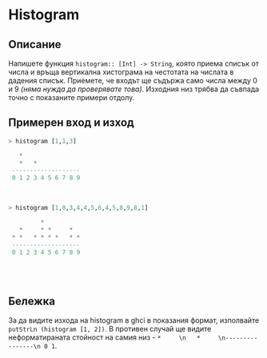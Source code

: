 
Histogram
====

## Описание

Напишете функция `histogram:: [Int] -> String`, която приема списък от числа и връща вертикална хистограма на честотата на числата в дадения списък. Приемeтe, че входът ще съдържа само числа между 0 и 9 *(няма нужда да проверявате това)*. Изходния низ трябва да съвпада точно с показаните примери отдолу.


## Примерен вход и изход

```hs
> histogram [1,1,3]

   *
   *   *
 -------------------
 0 1 2 3 4 5 6 7 8 9
```

<br/>  

```hs
> histogram [1,0,3,4,4,5,6,4,5,8,9,8,1]

         *
   *     * *     *
 * *   * * * *   * *
 -------------------
 0 1 2 3 4 5 6 7 8 9
```  
<br/>
<br/>

## Бележка
За да видите изхода на histogram в ghci в показания формат, изполвайте `putStrLn (histogram [1, 2])`. В противен случай ще видите неформатираната стойност на самия низ - ` *     \n   *     \n----------------\n 0 1 `.
